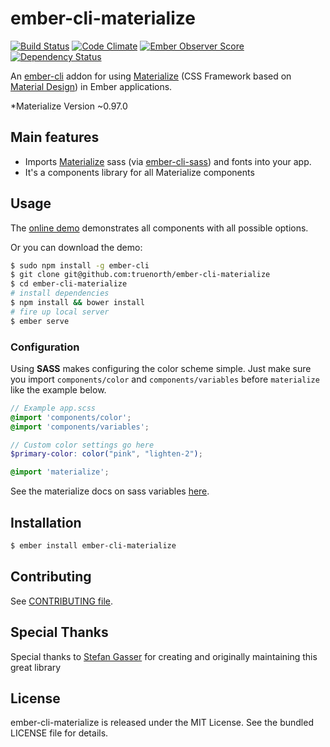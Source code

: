 # ember-cli-materialize

[![Build Status](https://travis-ci.org/truenorth/ember-cli-materialize.svg?branch=master)](https://travis-ci.org/truenorth/ember-cli-materialize)
[![Code Climate](https://codeclimate.com/github/truenorth/ember-cli-materialize/badges/gpa.svg)](https://codeclimate.com/github/truenorth/ember-cli-materialize)
[![Ember Observer Score](http://emberobserver.com/badges/ember-cli-materialize.svg)](http://emberobserver.com/addons/ember-cli-materialize)
[![Dependency Status](https://david-dm.org/truenorth/ember-cli-materialize.svg)](https://david-dm.org/truenorth/ember-cli-materialize)

An [ember-cli](http://www.ember-cli.com) addon for using [Materialize](http://materializecss.com/) (CSS Framework based on [Material Design](http://www.google.com/design/spec/material-design/introduction.html)) in Ember applications.

*Materialize Version ~0.97.0

## Main features

* Imports [Materialize](http://materializecss.com/) sass (via [ember-cli-sass](https://www.npmjs.com/package/ember-cli-sass)) and fonts into your app.
* It's a components library for all Materialize components

## Usage
The [online demo](http://mike.works/ember-cli-materialize) demonstrates all components with all possible options.

Or you can download the demo:
```sh
$ sudo npm install -g ember-cli
$ git clone git@github.com:truenorth/ember-cli-materialize
$ cd ember-cli-materialize
# install dependencies
$ npm install && bower install
# fire up local server
$ ember serve
```

### Configuration
Using **SASS** makes configuring the color scheme simple. Just make sure you import `components/color` and `components/variables` before `materialize` like the example below.

```scss
// Example app.scss
@import 'components/color';
@import 'components/variables';

// Custom color settings go here
$primary-color: color("pink", "lighten-2");

@import 'materialize';
```
See the materialize docs on sass variables [here](http://materializecss.com/color.html).


## Installation

```sh
$ ember install ember-cli-materialize
```

## Contributing
See [CONTRIBUTING file](https://github.com/truenorth/ember-cli-materialize/tree/master/CONTRIBUTING.md).

## Special Thanks
Special thanks to [Stefan Gasser](https://github.com/sgasser) for creating and originally maintaining this great library

## License
ember-cli-materialize is released under the MIT License. See the bundled LICENSE file for
details.
